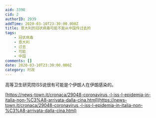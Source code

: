 ```yaml
---
aid: 3398
cid: 2
authorID: 2939
addTime: 2020-03-10T23:30:00.000Z
title: 意大利的冠状病毒可能不是从中国传过去的
tags:
    - 冠状病毒
    - 意大利
    - 过去
    - 可能
    - 中国
comments: []
date: 2020-03-10T23:30:00.000Z
category: 时政
---
```


高等卫生研究院ISS说很有可能是个伊朗人在伊朗感染的。

[https://news-town.it/cronaca/29048-coronavirus,-l-iss-l-epidemia-in-italia-non-%C3%A8-arrivata-dalla-cina.html](https://news-town.it/cronaca/29048-coronavirus,-l-iss-l-epidemia-in-italia-non-%C3%A8-arrivata-dalla-cina.html)
